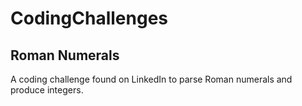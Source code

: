 # CodingChallenges

## Roman Numerals

A coding challenge found on LinkedIn to parse Roman numerals and produce integers.
